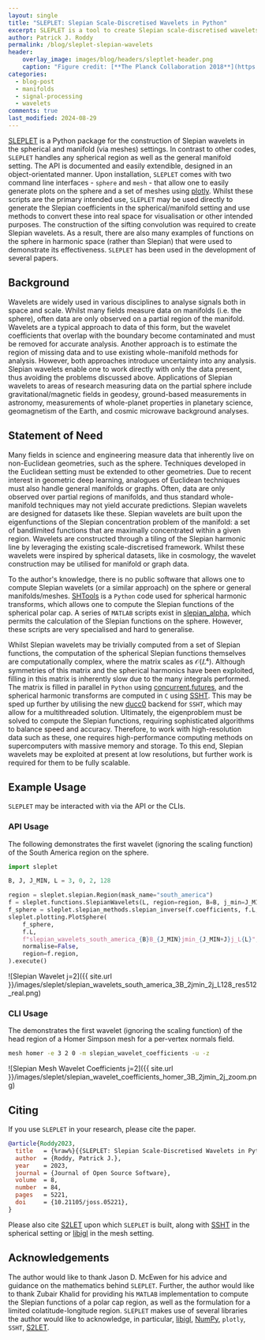 ```yaml
---
layout: single
title: "SLEPLET: Slepian Scale-Discretised Wavelets in Python"
excerpt: SLEPLET is a tool to create Slepian scale-discretised wavelets that has recently passed the PyOpenSci review.
author: Patrick J. Roddy
permalink: /blog/sleplet-slepian-wavelets
header:
    overlay_image: images/blog/headers/sleptlet-header.png
    caption: "Figure credit: [**The Planck Collaboration 2018**](https://www.aanda.org/articles/aa/full_html/2020/09/aa33881-18/F38.html)"
categories:
  - blog-post
  - manifolds
  - signal-processing
  - wavelets
comments: true
last_modified: 2024-08-29
---
```


[SLEPLET](https://github.com/astro-informatics/sleplet) is a Python package for
the construction of Slepian wavelets in the spherical and manifold (via meshes)
settings. In contrast to other codes, `SLEPLET` handles any spherical region as
well as the general manifold setting. The API is documented and easily
extendible, designed in an object-orientated manner. Upon installation,
`SLEPLET` comes with two command line interfaces - `sphere` and `mesh` - that
allow one to easily generate plots on the sphere and a set of meshes using
[plotly](https://github.com/plotly/plotly.py). Whilst these scripts are the
primary intended use, `SLEPLET` may be used directly to generate the Slepian
coefficients in the spherical/manifold setting and use methods to convert these
into real space for visualisation or other intended purposes. The construction
of the sifting convolution was required to create Slepian wavelets. As a result,
there are also many examples of functions on the sphere in harmonic space
(rather than Slepian) that were used to demonstrate its effectiveness. `SLEPLET`
has been used in the development of several papers.

## Background

Wavelets are widely used in various disciplines to analyse signals both in space
and scale. Whilst many fields measure data on manifolds (i.e. the sphere),
often data are only observed on a partial region of the manifold. Wavelets are a
typical approach to data of this form, but the wavelet coefficients that overlap
with the boundary become contaminated and must be removed for accurate analysis.
Another approach is to estimate the region of missing data and to use existing
whole-manifold methods for analysis. However, both approaches introduce
uncertainty into any analysis. Slepian wavelets enable one to work directly with
only the data present, thus avoiding the problems discussed above. Applications
of Slepian wavelets to areas of research measuring data on the partial sphere
include gravitational/magnetic fields in geodesy, ground-based measurements in
astronomy, measurements of whole-planet properties in planetary science,
geomagnetism of the Earth, and cosmic microwave background analyses.

## Statement of Need

Many fields in science and engineering measure data that inherently live on
non-Euclidean geometries, such as the sphere. Techniques developed in the
Euclidean setting must be extended to other geometries. Due to recent interest
in geometric deep learning, analogues of Euclidean techniques must also handle
general manifolds or graphs. Often, data are only observed over partial regions
of manifolds, and thus standard whole-manifold techniques may not yield accurate
predictions. Slepian wavelets are designed for datasets like these. Slepian
wavelets are built upon the eigenfunctions of the Slepian concentration problem
of the manifold: a set of bandlimited functions that are maximally concentrated
within a given region. Wavelets are constructed through a tiling of the Slepian
harmonic line by leveraging the existing scale-discretised framework. Whilst
these wavelets were inspired by spherical datasets, like in cosmology, the
wavelet construction may be utilised for manifold or graph data.

To the author's knowledge, there is no public software that allows one to
compute Slepian wavelets (or a similar approach) on the sphere or general
manifolds/meshes. [SHTools](https://github.com/SHTOOLS/SHTOOLS) is a `Python`
code used for spherical harmonic transforms, which allows one to compute the
Slepian functions of the spherical polar cap. A series of `MATLAB` scripts exist
in [slepian_alpha](https://github.com/csdms-contrib/slepian_alpha), which
permits the calculation of the Slepian functions on the sphere. However, these
scripts are very specialised and hard to generalise.

Whilst Slepian wavelets may be trivially computed from a set of Slepian
functions, the computation of the spherical Slepian functions themselves are
computationally complex, where the matrix scales as 𝒪(𝐿⁴). Although symmetries
of this matrix and the spherical harmonics have been exploited, filling in this
matrix is inherently slow due to the many integrals performed. The matrix is
filled in parallel in `Python` using
[concurrent.futures](https://docs.python.org/3/library/concurrent.futures.html),
and the spherical harmonic transforms are computed in `C` using
[SSHT](https://github.com/astro-informatics/ssht). This may be sped up further
by utilising the new [ducc0](https://github.com/mreineck/ducc) backend for
`SSHT`, which may allow for a multithreaded solution. Ultimately, the
eigenproblem must be solved to compute the Slepian functions, requiring
sophisticated algorithms to balance speed and accuracy. Therefore, to work with
high-resolution data such as these, one requires high-performance computing
methods on supercomputers with massive memory and storage. To this end, Slepian
wavelets may be exploited at present at low resolutions, but further work is
required for them to be fully scalable.

## Example Usage

`SLEPLET` may be interacted with via the API or the CLIs.

### API Usage

The following demonstrates the first wavelet (ignoring the scaling function) of
the South America region on the sphere.

```python
import sleplet

B, J, J_MIN, L = 3, 0, 2, 128

region = sleplet.slepian.Region(mask_name="south_america")
f = sleplet.functions.SlepianWavelets(L, region=region, B=B, j_min=J_MIN, j=J)
f_sphere = sleplet.slepian_methods.slepian_inverse(f.coefficients, f.L, f.slepian)
sleplet.plotting.PlotSphere(
    f_sphere,
    f.L,
    f"slepian_wavelets_south_america_{B}B_{J_MIN}jmin_{J_MIN+J}j_L{L}",
    normalise=False,
    region=f.region,
).execute()
```

![Slepian Wavelet j=2]({{ site.url }}/images/sleplet/slepian_wavelets_south_america_3B_2jmin_2j_L128_res512_real.png)

### CLI Usage

The demonstrates the first wavelet (ignoring the scaling function) of the head
region of a Homer Simpson mesh for a per-vertex normals field.

```sh
mesh homer -e 3 2 0 -m slepian_wavelet_coefficients -u -z
```

![Slepian Mesh Wavelet Coefficients j=2]({{ site.url }}/images/sleplet/slepian_wavelet_coefficients_homer_3B_2jmin_2j_zoom.png)

## Citing

If you use `SLEPLET` in your research, please cite the paper.

```bibtex
@article{Roddy2023,
  title   = {%raw%}{{SLEPLET: Slepian Scale-Discretised Wavelets in Python}}{%endraw%},
  author  = {Roddy, Patrick J.},
  year    = 2023,
  journal = {Journal of Open Source Software},
  volume  = 8,
  number  = 84,
  pages   = 5221,
  doi     = {10.21105/joss.05221},
}
```

Please also cite [S2LET](https://doi.org/10.1051/0004-6361/201220729) upon which
`SLEPLET` is built, along with [SSHT](https://doi.org/10.1109/TSP.2011.2166394)
in the spherical setting or [libigl](https://doi.org/10.1145/3134472.3134497) in
the mesh setting.

## Acknowledgements

The author would like to thank Jason D. McEwen for his advice and guidance on
the mathematics behind `SLEPLET`. Further, the author would like to thank Zubair
Khalid for providing his `MATLAB` implementation to compute the Slepian
functions of a polar cap region, as well as the formulation for a limited
colatitude-longitude region. `SLEPLET` makes use of several libraries the author
would like to acknowledge, in particular,
[libigl](https://github.com/libigl/libigl-python-bindings),
[NumPy](https://github.com/numpy/numpy), `plotly`, `SSHT`,
[S2LET](https://github.com/astro-informatics/s2let).
